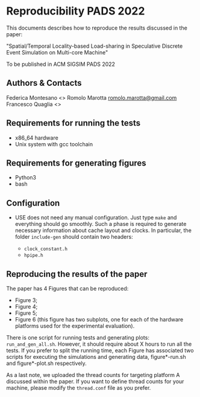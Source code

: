 Reproducibility PADS 2022
=========================

This documents describes how to reproduce the results discussed in the paper:

"Spatial/Temporal Locality-based Load-sharing in Speculative
Discrete Event Simulation on Multi-core Machine"

To be published in ACM SIGSIM PADS 2022

Authors & Contacts
------------------

Federica Montesano <>
Romolo Marotta <romolo.marotta@gmail.com>
Francesco Quaglia <>

Requirements for running the tests
----------------------------------

* x86_64 hardware
* Unix system with gcc toolchain

Requirements for generating figures
-----------------------------------

* Python3
* bash


Configuration
-------------

* USE does not need any manual configuration. Just type `make` and everything should go smoothly.
  Such a phase is required to generate necessary information about cache layout and clocks.
  In particular, the folder `include-gen` should contain two headers:

  * `clock_constant.h`
  * `hpipe.h`


Reproducing the results of the paper
------------------------------------

The paper has 4 Figures that can be reproduced:

* Figure 3;
* Figure 4;
* Figure 5;
* Figure 6 (this figure has two subplots, one for each of the hardware platforms used for the experimental evaluation).

There is one script for running tests and generating plots: `run_and_gen_all.sh`.
However, it should require about X hours to run all the tests.
If you prefer to split the running time, each Figure has associated two scripts for executing the simulations and generating data,  figure*-run.sh and figure*-plot.sh respectively.

As a last note, we uploaded the thread counts for targeting platform A discussed within the paper.
If you want to define thread counts for your machine, please modify the `thread.conf` file as you prefer.

